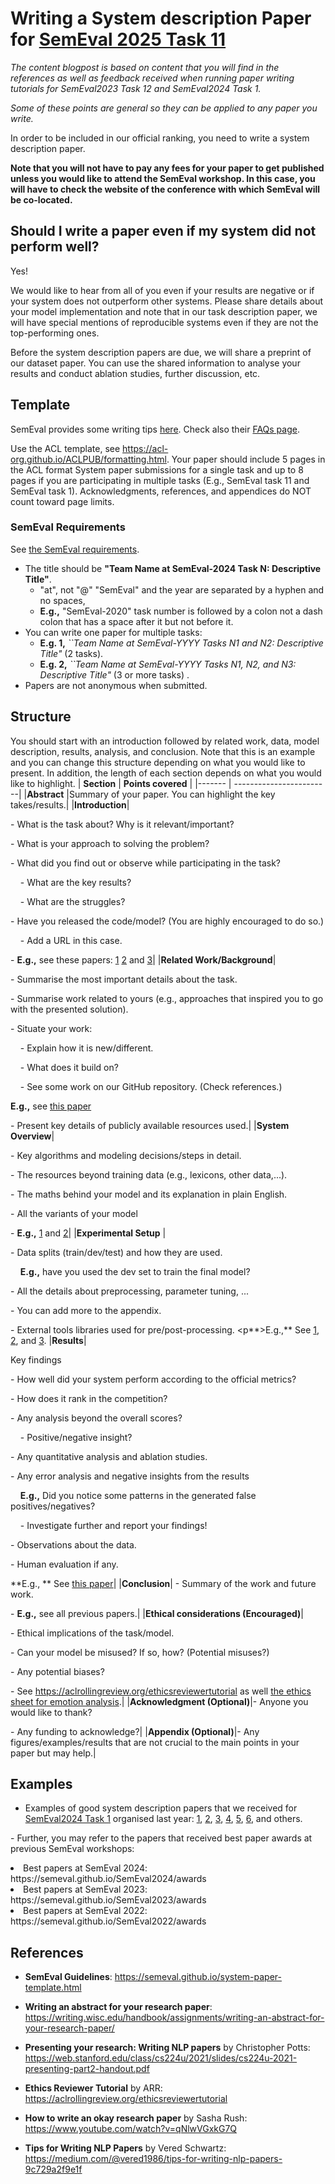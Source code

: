 # Writing a System description Paper for [SemEval 2025 Task 11](https://github.com/emotion-analysis-project/SemEval2025-Task11)

_The content blogpost is based on content that you will find in the references as well as feedback received when running paper writing tutorials for SemEval2023 Task 12 and SemEval2024 Task 1._

_Some of these points are general so they can be applied to any paper you write._

In order to be included in our official ranking, you need to write a system description paper.  

**Note that you will not have to pay any fees for your paper to get published unless you would like to attend the SemEval workshop. In this case, you will have to check the website of the conference with which SemEval will be co-located.**


## Should I write a paper even if my system did not perform well?
Yes! 

We would like to hear from all of you even if your results are negative or if your system does not outperform other systems. 
Please share details about your model implementation and note that in our task description paper, we will have special mentions of reproducible systems even if they are not the top-performing ones.

Before the system description papers are due, we will share a preprint of our dataset paper. You can use the shared information to analyse your results and conduct ablation studies, further discussion, etc.

## Template  

SemEval provides some writing tips [here](https://semeval.github.io/system-paper-template.html). Check also their [FAQs page](https://semeval.github.io/faq.html).


Use the ACL template, see https://acl-org.github.io/ACLPUB/formatting.html. Your paper should include 5 pages in the ACL format System paper submissions for a single task and up to 8 pages if you are participating in multiple tasks (E.g., SemEval task 11 and SemEval task 1). 
Acknowledgments, references, and appendices do NOT count toward page limits. 


### SemEval Requirements
See [the SemEval requirements](https://semeval.github.io/paper-requirements.html). 

- The title should be **"Team Name at SemEval-2024 Task N: Descriptive Title"**.
  - "at", not "@"  "SemEval" and the year are separated by a hyphen and no spaces, 
  - **E.g.,** "SemEval-2020"  task number is followed by a colon not a dash colon that has a space after it but not before it.
- You can write one paper for multiple tasks:
  - **E.g. 1,** _``Team Name at SemEval-YYYY Tasks N1 and N2: Descriptive Title"_ (2 tasks).
  - **E.g. 2,** _``Team Name at SemEval-YYYY Tasks N1, N2, and N3: Descriptive Title"_ (3 or more tasks)  .
- Papers are not anonymous when submitted.

## Structure
You should start with an introduction followed by related work, data, model description, results, analysis, and conclusion. 
Note that this is an example and you can change this structure depending on what you would like to present. In addition, the length of each section depends on what you would like to highlight.
| **Section** | **Points covered** |
|------- | ------------------------|
|**Abstract** |Summary of your paper. You can highlight the key takes/results.|
|**Introduction**| <p> - What is the task about? Why is it relevant/important? <p> - What is your approach to solving the problem? <p>  - What did you find out or observe while participating in the task? <p>	  &nbsp;&nbsp;&nbsp;&nbsp;- What are the key results? <p> 	 &nbsp;&nbsp;&nbsp;&nbsp;- What are the struggles? <p> - Have you released the code/model? (You are highly encouraged to do so.) <p> 		 &nbsp;&nbsp;&nbsp;&nbsp;- Add a URL in this case. <p> - **E.g.,** see these papers: [1](https://arxiv.org/pdf/2404.01490) [2](https://aclanthology.org/2024.semeval-1.254.pdf) and [3](https://arxiv.org/pdf/2404.02570)|
|**Related Work/Background**| <p> - Summarise the most important details about the task. <p> - Summarise work related to yours (e.g., approaches that inspired you to go with the presented solution). <p> - Situate your work: <p>   &nbsp;&nbsp;&nbsp;&nbsp;- Explain how it is new/different.<p>   &nbsp;&nbsp;&nbsp;&nbsp;- What does it build on?<p>   &nbsp;&nbsp;&nbsp;&nbsp;- See some work on our GitHub repository. (Check references.)<p>**E.g.,** see [this paper](https://arxiv.org/pdf/2404.02570) <p> - Present key details of publicly available resources used.|
|**System Overview**|<p>- Key algorithms and modeling decisions/steps in detail.<p> - The resources beyond training data (e.g., lexicons, other data,...). <p>- The maths behind your model and its explanation in plain English. <p> - All the variants of your model <p>- **E.g.,** [1](https://aclanthology.org/2024.semeval-1.202.pdf) and [2](https://aclanthology.org/2024.semeval-1.254.pdf)|
|**Experimental Setup** |<p>- Data splits (train/dev/test) and how they are used. <p> &nbsp;&nbsp;&nbsp;&nbsp;**E.g.,** have you used the dev set to train the final model? <p>- All the details about preprocessing, parameter tuning, ... <p>- You can add more to the appendix. <p> - External tools libraries used for pre/post-processing. <p**>E.g.,** See [1](https://arxiv.org/pdf/2404.0257), [2](https://aclanthology.org/2024.semeval-1.202.pdf), and [3](https://aclanthology.org/2024.semeval-1.254.pdf). 
|**Results**|<p>Key findings <p> - How well did your system perform according to the official metrics?<p> - How does it rank in the competition?<p> - Any analysis beyond the overall scores?<p>  &nbsp;&nbsp;&nbsp;&nbsp;- Positive/negative insight?<p> - Any quantitative analysis and ablation studies.<p> - Any error analysis and negative insights from the results<p>  &nbsp;&nbsp;&nbsp;&nbsp;**E.g.,** Did you notice some patterns in the generated false positives/negatives? <p>  &nbsp;&nbsp;&nbsp;&nbsp;- Investigate further and report your findings!<p> - Observations about the data.<p> - Human evaluation if any.<p> **E.g., ** See [this paper](https://aclanthology.org/2024.semeval-1.202.pdf)|
|**Conclusion**| - Summary of the work and future work. <p> - **E.g.,** see all previous papers.|
|**Ethical considerations (Encouraged)**|<p>- Ethical implications of the task/model.<p> - Can your model be misused? If so, how? (Potential misuses?) <p> - Any potential biases? <p> - See https://aclrollingreview.org/ethicsreviewertutorial as well [the ethics sheet for emotion analysis](https://arxiv.org/pdf/2109.08256).| 
|**Acknowledgment (Optional)**|- Anyone you would like to thank? <p> - Any funding to acknowledge?|
|**Appendix (Optional)**|- Any figures/examples/results that are not crucial to the main points in your paper but may help.|


## Examples
- Examples of good system description papers that we received for [SemEval2024 Task 1](https://semantic-textual-relatedness.github.io) organised last year: [1](https://arxiv.org/pdf/2404.01490), [2](https://arxiv.org/pdf/2404.02570), [3](https://aclanthology.org/2024.semeval-1.202.pdf), [4](https://aclanthology.org/2024.semeval-1.254.pdf), [5](https://dial.uclouvain.be/pr/boreal/object/boreal%3A288252/datastream/PDF_01/view), [6](https://arxiv.org/pdf/2410.10585), and others.

<p>
- Further, you may refer to the papers that received best paper awards at previous SemEval workshops: 
<li> Best papers at SemEval 2024: https://semeval.github.io/SemEval2024/awards</li>
<li> Best papers at SemEval 2023: https://semeval.github.io/SemEval2023/awards</li>
<li> Best papers at SemEval 2022: https://semeval.github.io/SemEval2022/awards</li>

## References
- **SemEval Guidelines**: https://semeval.github.io/system-paper-template.html

- **Writing an abstract for your research paper**: https://writing.wisc.edu/handbook/assignments/writing-an-abstract-for-your-research-paper/

- **Presenting your research: Writing NLP papers** by Christopher Potts: https://web.stanford.edu/class/cs224u/2021/slides/cs224u-2021-presenting-part2-handout.pdf

- **Ethics Reviewer Tutorial** by ARR: https://aclrollingreview.org/ethicsreviewertutorial

- **How to write an okay research paper** by Sasha Rush: https://www.youtube.com/watch?v=qNlwVGxkG7Q

- **Tips for Writing NLP Papers** by Vered Schwartz: https://medium.com/@vered1986/tips-for-writing-nlp-papers-9c729a2f9e1f

